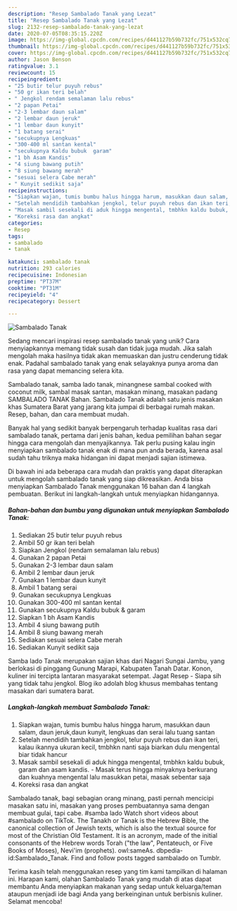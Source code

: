 ```yaml
---
description: "Resep Sambalado Tanak yang Lezat"
title: "Resep Sambalado Tanak yang Lezat"
slug: 2132-resep-sambalado-tanak-yang-lezat
date: 2020-07-05T08:35:15.220Z
image: https://img-global.cpcdn.com/recipes/d441127b59b732fc/751x532cq70/sambalado-tanak-foto-resep-utama.jpg
thumbnail: https://img-global.cpcdn.com/recipes/d441127b59b732fc/751x532cq70/sambalado-tanak-foto-resep-utama.jpg
cover: https://img-global.cpcdn.com/recipes/d441127b59b732fc/751x532cq70/sambalado-tanak-foto-resep-utama.jpg
author: Jason Benson
ratingvalue: 3.1
reviewcount: 15
recipeingredient:
- "25 butir telur puyuh rebus"
- "50 gr ikan teri belah"
- " Jengkol rendam semalaman lalu rebus"
- "2 papan Petai"
- "2-3 lembar daun salam"
- "2 lembar daun jeruk"
- "1 lembar daun kunyit"
- "1 batang serai"
- "secukupnya Lengkuas"
- "300-400 ml santan kental"
- "secukupnya Kaldu bubuk  garam"
- "1 bh Asam Kandis"
- "4 siung bawang putih"
- "8 siung bawang merah"
- "sesuai selera Cabe merah"
- " Kunyit sedikit saja"
recipeinstructions:
- "Siapkan wajan, tumis bumbu halus hingga harum, masukkan daun salam, daun jeruk,daun kunyit, lengkuas dan serai lalu tuang santan"
- "Setelah mendidih tambahkan jengkol, telur puyuh rebus dan ikan teri, kalau ikannya ukuran kecil, tmbhkn nanti saja biarkan dulu mengental biar tidak hancur"
- "Masak sambil sesekali di aduk hingga mengental, tmbhkn kaldu bubuk, garam dan asam kandis. Masak terus hingga minyaknya berkurang dan kuahnya mengental lalu masukkan petai, masak sebentar saja"
- "Koreksi rasa dan angkat"
categories:
- Resep
tags:
- sambalado
- tanak

katakunci: sambalado tanak 
nutrition: 293 calories
recipecuisine: Indonesian
preptime: "PT37M"
cooktime: "PT31M"
recipeyield: "4"
recipecategory: Dessert

---
```



![Sambalado Tanak](https://img-global.cpcdn.com/recipes/d441127b59b732fc/751x532cq70/sambalado-tanak-foto-resep-utama.jpg)

Sedang mencari inspirasi resep sambalado tanak yang unik? Cara menyiapkannya memang tidak susah dan tidak juga mudah. Jika salah mengolah maka hasilnya tidak akan memuaskan dan justru cenderung tidak enak. Padahal sambalado tanak yang enak selayaknya punya aroma dan rasa yang dapat memancing selera kita.

Sambalado tanak, samba lado tanak, minangnese sambal cooked with coconut milk, sambal masak santan, masakan minang, masakan padang SAMBALADO TANAK Bahan. Sambalado Tanak adalah satu jenis masakan khas Sumatera Barat yang jarang kita jumpai di berbagai rumah makan. Resep, bahan, dan cara membuat mudah.

Banyak hal yang sedikit banyak berpengaruh terhadap kualitas rasa dari sambalado tanak, pertama dari jenis bahan, kedua pemilihan bahan segar hingga cara mengolah dan menyajikannya. Tak perlu pusing kalau ingin menyiapkan sambalado tanak enak di mana pun anda berada, karena asal sudah tahu triknya maka hidangan ini dapat menjadi sajian istimewa.


Di bawah ini ada beberapa cara mudah dan praktis yang dapat diterapkan untuk mengolah sambalado tanak yang siap dikreasikan. Anda bisa menyiapkan Sambalado Tanak menggunakan 16 bahan dan 4 langkah pembuatan. Berikut ini langkah-langkah untuk menyiapkan hidangannya.

<!--inarticleads1-->

##### Bahan-bahan dan bumbu yang digunakan untuk menyiapkan Sambalado Tanak:

1. Sediakan 25 butir telur puyuh rebus
1. Ambil 50 gr ikan teri belah
1. Siapkan  Jengkol (rendam semalaman lalu rebus)
1. Gunakan 2 papan Petai
1. Gunakan 2-3 lembar daun salam
1. Ambil 2 lembar daun jeruk
1. Gunakan 1 lembar daun kunyit
1. Ambil 1 batang serai
1. Gunakan secukupnya Lengkuas
1. Gunakan 300-400 ml santan kental
1. Gunakan secukupnya Kaldu bubuk &amp; garam
1. Siapkan 1 bh Asam Kandis
1. Ambil 4 siung bawang putih
1. Ambil 8 siung bawang merah
1. Sediakan sesuai selera Cabe merah
1. Sediakan  Kunyit sedikit saja


Samba lado Tanak merupakan sajian khas dari Nagari Sungai Jambu, yang berlokasi di pinggang Gunung Marapi, Kabupaten Tanah Datar. Konon, kuliner ini tercipta lantaran masyarakat setempat. Jagat Resep - Siapa sih yang tidak tahu jengkol. Blog iko adolah blog khusus membahas tentang masakan dari sumatera barat. 

<!--inarticleads2-->

##### Langkah-langkah membuat Sambalado Tanak:

1. Siapkan wajan, tumis bumbu halus hingga harum, masukkan daun salam, daun jeruk,daun kunyit, lengkuas dan serai lalu tuang santan
1. Setelah mendidih tambahkan jengkol, telur puyuh rebus dan ikan teri, kalau ikannya ukuran kecil, tmbhkn nanti saja biarkan dulu mengental biar tidak hancur
1. Masak sambil sesekali di aduk hingga mengental, tmbhkn kaldu bubuk, garam dan asam kandis. - Masak terus hingga minyaknya berkurang dan kuahnya mengental lalu masukkan petai, masak sebentar saja
1. Koreksi rasa dan angkat


Sambalado tanak, bagi sebagian orang minang, pasti pernah mencicipi masakan satu ini, masakan yang proses pembuatannya sama dengan membuat gulai, tapi cabe. #samba lado Watch short videos about #sambalado on TikTok. The Tanakh or Tanak is the Hebrew Bible, the canonical collection of Jewish texts, which is also the textual source for most of the Christian Old Testament. It is an acronym, made of the initial consonants of the Hebrew words Torah (&#34;the law&#34;, Pentateuch, or Five Books of Moses), Nevi&#39;im (prophets). owl:sameAs. dbpedia-id:Sambalado_Tanak. Find and follow posts tagged sambalado on Tumblr. 

Terima kasih telah menggunakan resep yang tim kami tampilkan di halaman ini. Harapan kami, olahan Sambalado Tanak yang mudah di atas dapat membantu Anda menyiapkan makanan yang sedap untuk keluarga/teman ataupun menjadi ide bagi Anda yang berkeinginan untuk berbisnis kuliner. Selamat mencoba!
